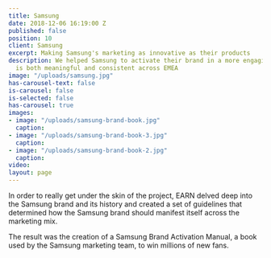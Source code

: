 ```yaml
---
title: Samsung
date: 2018-12-06 16:19:00 Z
published: false
position: 10
client: Samsung
excerpt: Making Samsung's marketing as innovative as their products
description: We helped Samsung to activate their brand in a more engaging way that
  is both meaningful and consistent across EMEA
image: "/uploads/samsung.jpg"
has-carousel-text: false
is-carousel: false
is-selected: false
has-carousel: true
images:
- image: "/uploads/samsung-brand-book.jpg"
  caption: 
- image: "/uploads/samsung-brand-book-3.jpg"
  caption: 
- image: "/uploads/samsung-brand-book-2.jpg"
  caption: 
video: 
layout: page
---
```


In order to really get under the skin of the project, EARN delved deep into the Samsung brand and its history and created a set of guidelines that determined how the Samsung brand should manifest itself across the marketing mix.

The result was the creation of a Samsung Brand Activation Manual, a book used by the Samsung marketing team, to win millions of new fans.